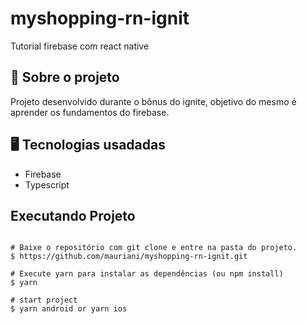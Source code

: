 # myshopping-rn-ignit
Tutorial firebase com react native

## 🚀 Sobre o projeto

Projeto desenvolvido durante o bônus do ignite, objetivo do mesmo é aprender os fundamentos do firebase.

## 🖥️ Tecnologias usadadas

- Firebase
- Typescript

## Executando Projeto

```

# Baixe o repositório com git clone e entre na pasta do projeto.
$ https://github.com/mauriani/myshopping-rn-ignit.git

# Execute yarn para instalar as dependências (ou npm install)
$ yarn

# start project
$ yarn android or yarn ios
```

